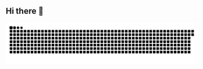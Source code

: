 ## Hi there 👋
<picture>
  <source media="(prefers-color-scheme: dark)" srcset="https://raw.githubusercontent.com/duongvt-liena/duongvt-liena/dist/github-contribution-grid-snake-dark.svg">
  <source media="(prefers-color-scheme: light)" srcset="https://raw.githubusercontent.com/duongvt-liena/duongvt-liena/dist/github-contribution-grid-snake.svg">
  <img alt="github contribution grid snake animation" src="https://raw.githubusercontent.com/duongvt-liena/duongvt-liena/dist/github-contribution-grid-snake.svg">
</picture>
